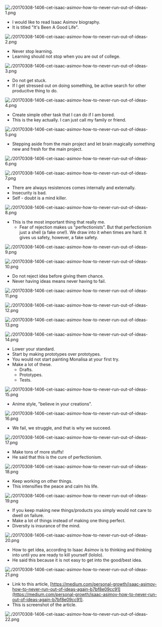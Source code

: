 ![./20170308-1406-cet-isaac-asimov-how-to-never-run-out-of-ideas-1.png](./20170308-1406-cet-isaac-asimov-how-to-never-run-out-of-ideas-1.png)

* I would like to read Isaac Asimov biography.
* It is titled "It's Been A Good Life".

![./20170308-1406-cet-isaac-asimov-how-to-never-run-out-of-ideas-2.png](./20170308-1406-cet-isaac-asimov-how-to-never-run-out-of-ideas-2.png)

* Never stop learning.
* Learning should not stop when you are out of college.

![./20170308-1406-cet-isaac-asimov-how-to-never-run-out-of-ideas-3.png](./20170308-1406-cet-isaac-asimov-how-to-never-run-out-of-ideas-3.png)

* Do not get stuck.
* If I get stressed out on doing something, be active search for other producitve thing to do.

![./20170308-1406-cet-isaac-asimov-how-to-never-run-out-of-ideas-4.png](./20170308-1406-cet-isaac-asimov-how-to-never-run-out-of-ideas-4.png)

* Create simple other task that I can do if I am bored.
* This is the key actually. I can just call my family or friend.

![./20170308-1406-cet-isaac-asimov-how-to-never-run-out-of-ideas-5.png](./20170308-1406-cet-isaac-asimov-how-to-never-run-out-of-ideas-5.png)

* Stepping aside from the main project and let brain magically something new and fresh for the main project.

![./20170308-1406-cet-isaac-asimov-how-to-never-run-out-of-ideas-6.png](./20170308-1406-cet-isaac-asimov-how-to-never-run-out-of-ideas-6.png)

![./20170308-1406-cet-isaac-asimov-how-to-never-run-out-of-ideas-7.png](./20170308-1406-cet-isaac-asimov-how-to-never-run-out-of-ideas-7.png)

* There are always resistences comes internally and externally.
* Insecurity is bad.
* Self - doubt is a mind killer.

![./20170308-1406-cet-isaac-asimov-how-to-never-run-out-of-ideas-8.png](./20170308-1406-cet-isaac-asimov-how-to-never-run-out-of-ideas-8.png)

* This is the most important thing that really me.
    * Fear of rejection makes us "perfectionists". But that perfectionism just a shell (a fake one!). We draw into it when times are hard. It gives us safety, however, a fake safety. 

![./20170308-1406-cet-isaac-asimov-how-to-never-run-out-of-ideas-9.png](./20170308-1406-cet-isaac-asimov-how-to-never-run-out-of-ideas-9.png)

![./20170308-1406-cet-isaac-asimov-how-to-never-run-out-of-ideas-10.png](./20170308-1406-cet-isaac-asimov-how-to-never-run-out-of-ideas-10.png)

* Do not reject idea before giving them chance.
* Never having ideas means never having to fail.

![./20170308-1406-cet-isaac-asimov-how-to-never-run-out-of-ideas-11.png](./20170308-1406-cet-isaac-asimov-how-to-never-run-out-of-ideas-11.png)

![./20170308-1406-cet-isaac-asimov-how-to-never-run-out-of-ideas-12.png](./20170308-1406-cet-isaac-asimov-how-to-never-run-out-of-ideas-12.png)

![./20170308-1406-cet-isaac-asimov-how-to-never-run-out-of-ideas-13.png](./20170308-1406-cet-isaac-asimov-how-to-never-run-out-of-ideas-13.png)

![./20170308-1406-cet-isaac-asimov-how-to-never-run-out-of-ideas-14.png](./20170308-1406-cet-isaac-asimov-how-to-never-run-out-of-ideas-14.png)

* Lower your standard.
* Start by making prototypes over prototypes.
* You would not start painting Monalisa at your first try.
* Make a lot of these.
    * Drafts.
    * Prototypes.
    * Tests.

![./20170308-1406-cet-isaac-asimov-how-to-never-run-out-of-ideas-15.png](./20170308-1406-cet-isaac-asimov-how-to-never-run-out-of-ideas-15.png)

* Anime style, "believe in your creations".

![./20170308-1406-cet-isaac-asimov-how-to-never-run-out-of-ideas-16.png](./20170308-1406-cet-isaac-asimov-how-to-never-run-out-of-ideas-16.png)

* We fail, we struggle, and that is why we succeed.

![./20170308-1406-cet-isaac-asimov-how-to-never-run-out-of-ideas-17.png](./20170308-1406-cet-isaac-asimov-how-to-never-run-out-of-ideas-17.png)

* Make tons of more stuffs!
* He said that this is the cure of perfectionism.

![./20170308-1406-cet-isaac-asimov-how-to-never-run-out-of-ideas-18.png](./20170308-1406-cet-isaac-asimov-how-to-never-run-out-of-ideas-18.png)

* Keep working on other things.
* This intensifies the peace and calm his life.

![./20170308-1406-cet-isaac-asimov-how-to-never-run-out-of-ideas-19.png](./20170308-1406-cet-isaac-asimov-how-to-never-run-out-of-ideas-19.png)

* If you keep making new things/products you simply would not care to dwell on failure.
* Make a lot of things instead of making one thing perfect.
* Diversity is insurance of the mind.

![./20170308-1406-cet-isaac-asimov-how-to-never-run-out-of-ideas-20.png](./20170308-1406-cet-isaac-asimov-how-to-never-run-out-of-ideas-20.png)

* How to get idea, according to Isaac Asimov is to thinking and thinking into until you are ready to kill yourself (lololo).
* He said this because it is not easy to get into the good/best idea.

![./20170308-1406-cet-isaac-asimov-how-to-never-run-out-of-ideas-21.png](./20170308-1406-cet-isaac-asimov-how-to-never-run-out-of-ideas-21.png)

* Link to this article, [https://medium.com/personal-growth/isaac-asimov-how-to-never-run-out-of-ideas-again-b7bf8e09cc91](https://medium.com/personal-growth/isaac-asimov-how-to-never-run-out-of-ideas-again-b7bf8e09cc91).
* This is screenshot of the article.

![./20170308-1406-cet-isaac-asimov-how-to-never-run-out-of-ideas-22.png](./20170308-1406-cet-isaac-asimov-how-to-never-run-out-of-ideas-22.png)